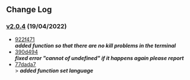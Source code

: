 ## Change Log

### [v2.0.4](https://github.com/Rizky878/rzky-multidevice/tree/v2.0.4) (19/04/2022)
- [922f471](https://github.com/Rizky878/rzky-multidevice/commit/63b7912eb7ba6743ed174699c176bfbf08d5c885)<br>***added function so that there are no kill problems in the terminal***
- [390d494](https://github.com/Rizky878/rzky-multidevice/commit/922f471cc3942cde767a9aa9c65803331281c5e0)<br>***fixed error "cannot of undefined" if it happens again please report***
- [77dada7](https://github.com/Rizky878/rzky-multidevice/commit/0dfb4d721cada99e8b54dbcb8e409ad4e705e8dc)<br> > ***added function set language***
